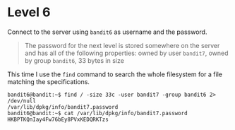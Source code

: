 # Level 6

Connect to the server using `bandit6` as username and the password.

> The password for the next level is stored somewhere on the server and has all
> of the following properties: owned by user `bandit7`, owned by group `bandit6`,
> 33 bytes in size

This time I use the `find` command to search the whole filesystem for a file
matching the specifications.

    bandit6@bandit:~$ find / -size 33c -user bandit7 -group bandit6 2> /dev/null
    /var/lib/dpkg/info/bandit7.password
    bandit6@bandit:~$ cat /var/lib/dpkg/info/bandit7.password
    HKBPTKQnIay4Fw76bEy8PVxKEDQRKTzs
